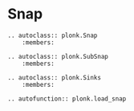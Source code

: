 # Snap

```{eval-rst}
.. autoclass:: plonk.Snap
    :members:
```

```{eval-rst}
.. autoclass:: plonk.SubSnap
    :members:
```

```{eval-rst}
.. autoclass:: plonk.Sinks
    :members:
```

```{eval-rst}
.. autofunction:: plonk.load_snap
```
